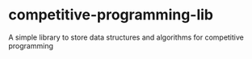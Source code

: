# competitive-programming-lib
A simple library to store data structures and algorithms for competitive programming
